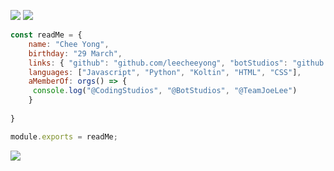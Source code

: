 ![](https://garden.is-a.dev/v2/discordstatus/785783071244025867/badge)
![](https://garden.is-a.dev/v2/discordactivity/785783071244025867/badge)
```js
const readMe = {
    name: "Chee Yong",
    birthday: "29 March",
    links: { "github": "github.com/leecheeyong", "botStudios": "github.com/BotStudios" },
    languages: ["Javascript", "Python", "Koltin", "HTML", "CSS"],
    aMemberOf: orgs() => {
     console.log("@CodingStudios", "@BotStudios", "@TeamJoeLee")
    }
    
}

module.exports = readMe;
```
![](https://komarev.com/ghpvc/?username=leecheeyong&color=orange)
